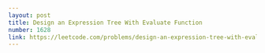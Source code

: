 ```yaml
---
layout: post
title: Design an Expression Tree With Evaluate Function
number: 1628
link: https://leetcode.com/problems/design-an-expression-tree-with-evaluate-function
---
```

